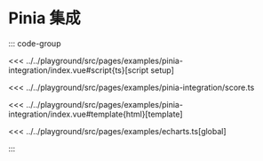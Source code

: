 # Pinia 集成

::: code-group

<<< ../../playground/src/pages/examples/pinia-integration/index.vue#script{ts}[script setup]

<<< ../../playground/src/pages/examples/pinia-integration/score.ts

<<< ../../playground/src/pages/examples/pinia-integration/index.vue#template{html}[template]

<<< ../../playground/src/pages/examples/echarts.ts[global]

:::
